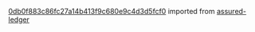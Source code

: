 [0db0f883c86fc27a14b413f9c680e9c4d3d5fcf0](https://github.com/insolar/assured-ledger/commit/0db0f883c86fc27a14b413f9c680e9c4d3d5fcf0) imported from [assured-ledger](https://github.com/insolar/assured-ledger)
